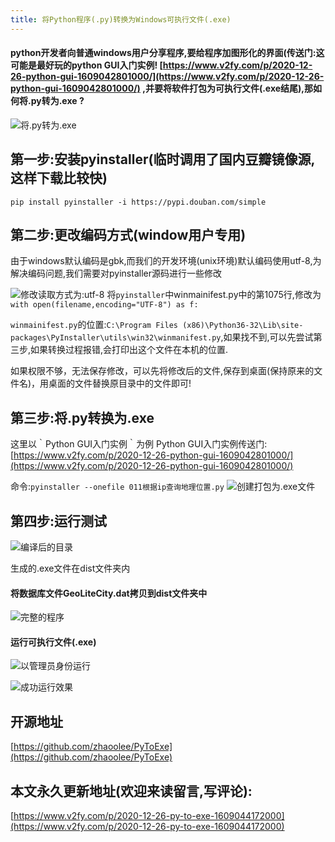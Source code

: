 ```yaml
---
title: 将Python程序(.py)转换为Windows可执行文件(.exe)
---
```



#### python开发者向普通windows用户分享程序,要给程序加图形化的界面(传送门:这可能是最好玩的python GUI入门实例! [https://www.v2fy.com/p/2020-12-26-python-gui-1609042801000/](https://www.v2fy.com/p/2020-12-26-python-gui-1609042801000/)  ,并要将软件打包为可执行文件(.exe结尾),那如何将.py转为.exe ?


![将.py转为.exe](https://www.v2fy.com/asset/0i/jikemiji/jikemiji-md/2020-12-26-py-to-exe-1609044172000.assets/3203841-ea13fb1c8f056423.png)


## 第一步:安装pyinstaller(临时调用了国内豆瓣镜像源,这样下载比较快)

```shell
pip install pyinstaller -i https://pypi.douban.com/simple
```

## 第二步:更改编码方式(window用户专用)
由于windows默认编码是gbk,而我们的开发环境(unix环境)默认编码使用utf-8,为解决编码问题,我们需要对pyinstaller源码进行一些修改

![修改读取方式为:utf-8](https://www.v2fy.com/asset/0i/jikemiji/jikemiji-md/2020-12-26-py-to-exe-1609044172000.assets/3203841-2cb3b1c69883aeef.png)
将`pyinstaller`中winmainifest.py中的第1075行,修改为`with open(filename,encoding="UTF-8") as f:  `

`winmainifest.py`的位置:`C:\Program Files (x86)\Python36-32\Lib\site-packages\PyInstaller\utils\win32\winmanifest.py`,如果找不到,可以先尝试第三步,如果转换过程报错,会打印出这个文件在本机的位置.

如果权限不够，无法保存修改，可以先将修改后的文件,保存到桌面(保持原来的文件名)，用桌面的文件替换原目录中的文件即可!


## 第三步:将.py转换为.exe

 这里以｀Python GUI入门实例｀为例 Python GUI入门实例传送门: [https://www.v2fy.com/p/2020-12-26-python-gui-1609042801000/](https://www.v2fy.com/p/2020-12-26-python-gui-1609042801000/)

命令:`pyinstaller --onefile 011根据ip查询地理位置.py`
![创建打包为.exe文件](https://www.v2fy.com/asset/0i/jikemiji/jikemiji-md/2020-12-26-py-to-exe-1609044172000.assets/3203841-2274cd49da3bea1c.png)



## 第四步:运行测试


![编译后的目录](https://www.v2fy.com/asset/0i/jikemiji/jikemiji-md/2020-12-26-py-to-exe-1609044172000.assets/3203841-6d2e41adfaa3090f.png)

生成的.exe文件在dist文件夹内

#### 将数据库文件GeoLiteCity.dat拷贝到dist文件夹中


![完整的程序](https://www.v2fy.com/asset/0i/jikemiji/jikemiji-md/2020-12-26-py-to-exe-1609044172000.assets/3203841-5ae20f599cf5fa68.png)

#### 运行可执行文件(.exe)


![以管理员身份运行](https://www.v2fy.com/asset/0i/jikemiji/jikemiji-md/2020-12-26-py-to-exe-1609044172000.assets/3203841-42b51c7d2e8e83a6.png)


![成功运行效果](https://www.v2fy.com/asset/0i/jikemiji/jikemiji-md/2020-12-26-py-to-exe-1609044172000.assets/3203841-c64904fc3f48ae8f.png)


## 开源地址

[https://github.com/zhaoolee/PyToExe](https://github.com/zhaoolee/PyToExe)



## 本文永久更新地址(欢迎来读留言,写评论):

[https://www.v2fy.com/p/2020-12-26-py-to-exe-1609044172000](https://www.v2fy.com/p/2020-12-26-py-to-exe-1609044172000)

